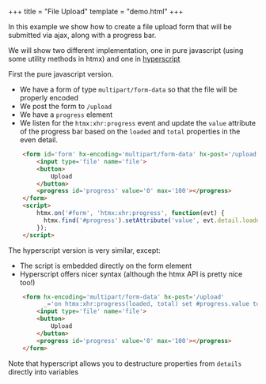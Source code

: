 +++
title = "File Upload"
template = "demo.html"
+++

In this example we show how to create a file upload form that will be submitted via ajax, along
with a progress bar.

We will show two different implementation, one in pure javascript (using some utility methods in htmx) and one in [hyperscript](https://hyperscript.org)

First the pure javascript version.

* We have a form of type `multipart/form-data` so that the file will be properly encoded
* We post the form to `/upload`
* We have a `progress` element
* We listen for the `htmx:xhr:progress` event and update the `value` attribute of the progress bar based on the `loaded` and `total` properties in the even detail.

```html
    <form id='form' hx-encoding='multipart/form-data' hx-post='/upload'>
        <input type='file' name='file'>
        <button>
            Upload
        </button>
        <progress id='progress' value='0' max='100'></progress>
    </form>
    <script>
        htmx.on('#form', 'htmx:xhr:progress', function(evt) {
          htmx.find('#progress').setAttribute('value', evt.detail.loaded/evt.detail.total * 100)
        });
    </script>
```

The hyperscript version is very similar, except:
 
 * The script is embedded directly on the form element
 * Hyperscript offers nicer syntax (although the htmx API is pretty nice too!)

```html
    <form hx-encoding='multipart/form-data' hx-post='/upload'
          _='on htmx:xhr:progress(loaded, total) set #progress.value to (loaded/total)*100'>
        <input type='file' name='file'>
        <button>
            Upload
        </button>
        <progress id='progress' value='0' max='100'></progress>
    </form>
```

Note that hyperscript allows you to destructure properties from `details` directly into variables
